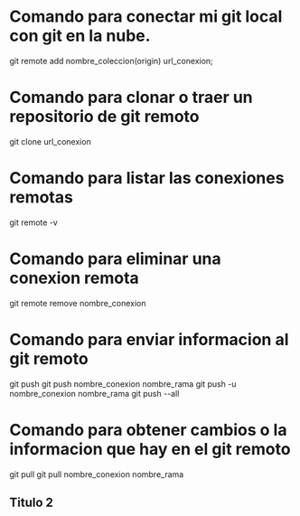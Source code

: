 # Comando para conectar mi git local con git en la nube.

git remote add nombre_coleccion(origin) url_conexion;

# Comando para clonar o traer un repositorio de git remoto

git clone url_conexion

# Comando para listar las conexiones remotas

git remote -v

# Comando para eliminar una conexion remota

git remote remove nombre_conexion

# Comando para enviar informacion al git remoto

git push
git push nombre_conexion nombre_rama
git push -u nombre_conexion nombre_rama
git push --all

# Comando para obtener cambios o la informacion que hay en el git remoto

git pull
git pull nombre_conexion nombre_rama


## Titulo 2 
